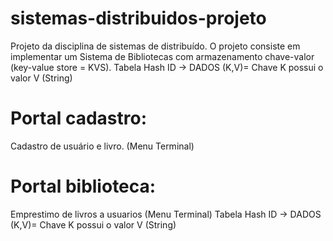 # sistemas-distribuidos-projeto
Projeto da disciplina de sistemas de distribuído. O projeto consiste em implementar um Sistema de Bibliotecas com armazenamento chave-valor (key-value store = KVS).
Tabela Hash ID -> DADOS
(K,V)= Chave K possui o valor V (String)
# Portal cadastro:
Cadastro de usuário e livro.
(Menu Terminal)
# Portal biblioteca:
Emprestimo de livros a usuarios
(Menu Terminal)
Tabela Hash ID -> DADOS
(K,V)= Chave K possui o valor V (String)

